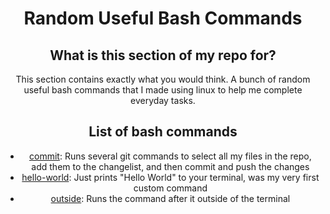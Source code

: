 <div align="center">

# Random Useful Bash Commands

## What is this section of my repo for?
This section contains exactly what you would think. A bunch of random useful bash commands that I made using linux to help me complete everyday tasks. 

## List of bash commands
- [commit](./commit): Runs several git commands to select all my files in the repo, add them to the changelist, and then commit and push the changes
- [hello-world](./hello-world): Just prints "Hello World" to your terminal, was my very first custom command
- [outside](./outside): Runs the command after it outside of the terminal

































</div>